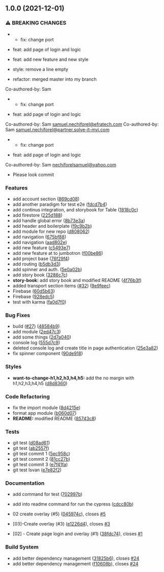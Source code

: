 ## 1.0.0 (2021-12-01)


### ⚠ BREAKING CHANGES

* * fix: change port

* feat: add page of login and logic

* feat: add new feature and new style

* style: remove a line empty

* refactor: merged master into my branch

Co-authored-by: Sam
* * fix: change port

* feat: add page of login and logic

Co-authored-by: Sam <samuel.nechiforel@efratech.com>
Co-authored-by: Sam <samuel.nechiforel@partner.solve-it-mvi.com>
* * fix: change port

* feat: add page of login and logic

Co-authored-by: Sam <nechiforelsamuel@yahoo.com>
* Please look commit

### Features

* add account section ([869cd08](https://github.com/NsdHSO/vorkurt/commit/869cd085c259da65801d741b69a023e4e591c4a2))
* add another paradigm for test e2e ([fdcd7b4](https://github.com/NsdHSO/vorkurt/commit/fdcd7b4274e703f3200e97aca788d96ab3c00f99))
* add continus integration, and storybook for Table ([1818c0c](https://github.com/NsdHSO/vorkurt/commit/1818c0c8f0cef92b3a3a3f49e9bc66961ff82872))
* add firestore ([225d188](https://github.com/NsdHSO/vorkurt/commit/225d188a98028f1f5032e2fe4cff8e30172576d8))
* add handle global error ([8b73e3a](https://github.com/NsdHSO/vorkurt/commit/8b73e3a878fd5d2b2f8a988168fc67269e7fba9a))
* add header and boilerplate ([f9c9b2b](https://github.com/NsdHSO/vorkurt/commit/f9c9b2b52d4fc938b1cc723d25603f3ca748dfa6))
* add module for new repo ([d808062](https://github.com/NsdHSO/vorkurt/commit/d808062cb171785c0005f52ccb0b4923f34a4d51))
* add navigation ([675bf88](https://github.com/NsdHSO/vorkurt/commit/675bf881a8d925da6e0c699492ff2c46047825cf))
* add navigation ([aad802e](https://github.com/NsdHSO/vorkurt/commit/aad802ef7a6e9d053a3ed406d0e166fe8758b3a1))
* add new feature ([c5493e7](https://github.com/NsdHSO/vorkurt/commit/c5493e7a2ea0f6ae11ea075f79e5e94d78418c98))
* add new feature at to jumbotron ([f00be86](https://github.com/NsdHSO/vorkurt/commit/f00be86b94048d1f0250e7925100c68015e44f54))
* add project base ([76f29f4](https://github.com/NsdHSO/vorkurt/commit/76f29f48f7d03a218d6529edc43b59b3a5d6d16e))
* add routing ([b5db3d3](https://github.com/NsdHSO/vorkurt/commit/b5db3d3dae1c1605a851cc12fc964594d2d9fd0a))
* add spinner and auth. ([5e0a02b](https://github.com/NsdHSO/vorkurt/commit/5e0a02b1c053f6d341ea58a0b699c3a76929355f))
* add story book ([3286c7c](https://github.com/NsdHSO/vorkurt/commit/3286c7c5547d509e56cd28d71fb87f03f69d3270))
* **story-book:** add story book and modified README ([4f76b3f](https://github.com/NsdHSO/vorkurt/commit/4f76b3ff4a14f2d7c9f6290133938c5940789524))
* added transport section items ([#32](https://github.com/NsdHSO/vorkurt/issues/32)) ([9e9feec](https://github.com/NsdHSO/vorkurt/commit/9e9feecf3ffe923c33711df6391b61f81601699b))
* Firebase ([60d5b63](https://github.com/NsdHSO/vorkurt/commit/60d5b63f970ae6cf95cd13a844a3b020245e4633))
* Firebase ([928edc5](https://github.com/NsdHSO/vorkurt/commit/928edc5f8f857088b99b94532f036c59f4bc7190))
* test with karma ([fa0d7f0](https://github.com/NsdHSO/vorkurt/commit/fa0d7f076a5926ad39b2a7fe786cae751c0384bd))


### Bug Fixes

*  build ([#27](https://github.com/NsdHSO/vorkurt/issues/27)) ([48584b9](https://github.com/NsdHSO/vorkurt/commit/48584b9bcfa02bcbcf1be10c40240ba92b88fe31))
* add module ([2ed47c3](https://github.com/NsdHSO/vorkurt/commit/2ed47c3e2a4b4587e757220b4eb3efde9285e011))
* add some things ([2d7a040](https://github.com/NsdHSO/vorkurt/commit/2d7a040262afbd96c3476a109d3bb8bc50a42fd7))
* console log ([555d7c9](https://github.com/NsdHSO/vorkurt/commit/555d7c9565864369829da08eb782b0053140647c))
* deleted console log and create title in page authentication ([25e3a82](https://github.com/NsdHSO/vorkurt/commit/25e3a826d4c08472f1bc5a9294bccfa3f9233df5))
* fix spinner component ([90de918](https://github.com/NsdHSO/vorkurt/commit/90de91892b7bae3e3bb9e878d691eac6aa9a403d))


### Styles

* **want-to-change-h1,h2,h3,h4,h5:** add the no margin with h1,h2,h3,h4,h5 ([d8d8360](https://github.com/NsdHSO/vorkurt/commit/d8d836096d92bfc1d0e9c7481e2e4840974c3474))


### Code Refactoring

* fix the import module ([8d4215e](https://github.com/NsdHSO/vorkurt/commit/8d4215ef552c2717c8e111ff257f846151a7cea4))
* format app module ([b060d07](https://github.com/NsdHSO/vorkurt/commit/b060d076fc8f62cbe91f6b42fb4be7d28ecdc78c))
* **README:** modified README ([85743c8](https://github.com/NsdHSO/vorkurt/commit/85743c8d51d4fe5fb120c7181a1623862493e38e))


### Tests

* git test ([d08ad61](https://github.com/NsdHSO/vorkurt/commit/d08ad61d661822a5eff9056f3c8e8184bd9b48b7))
* git test ([ab2557f](https://github.com/NsdHSO/vorkurt/commit/ab2557f1c1048af26a3d2c65aa9f35dda5663bb9))
* git test commit 1 ([5ec958c](https://github.com/NsdHSO/vorkurt/commit/5ec958c81b9147ba090de15e2d1cdb0e110b72af))
* git test commit 2 ([81cc27b](https://github.com/NsdHSO/vorkurt/commit/81cc27bd60a6dca807982a120a7b3c4e0a7b0356))
* git test commit 3 ([e7f41fa](https://github.com/NsdHSO/vorkurt/commit/e7f41fa19f743fe0220cf9ce345b88049f68f1b0))
* git test Isvan ([e7e82f2](https://github.com/NsdHSO/vorkurt/commit/e7e82f2d61a03aaf360a47bd397ed435fb2560e0))


### Documentation

* add command for test ([702997b](https://github.com/NsdHSO/vorkurt/commit/702997b5583c0662d1fb5865d701dfae5f23d45e))
* add into readme command for run the cypress ([cdcc80b](https://github.com/NsdHSO/vorkurt/commit/cdcc80b225d25952075eba2122298f9d54e34677))


* 02 create overlay (#5) ([045974c](https://github.com/NsdHSO/vorkurt/commit/045974c6dec7a721a6cb9e85f9c510040d8709e3)), closes [#5](https://github.com/NsdHSO/vorkurt/issues/5)
* [03]-Create overlay (#3) ([e1226d4](https://github.com/NsdHSO/vorkurt/commit/e1226d4b971b6fa0576b11af48dd6207668ecdb2)), closes [#3](https://github.com/NsdHSO/vorkurt/issues/3)
* [02] - Create page login and overlay (#1) ([38fdc74](https://github.com/NsdHSO/vorkurt/commit/38fdc74dcb7fc1758f39826f9cb454dfd3e9f0a8)), closes [#1](https://github.com/NsdHSO/vorkurt/issues/1)


### Build System

* add better dependency management ([31825b6](https://github.com/NsdHSO/vorkurt/commit/31825b63af98cf92ea8489fb4f51ef3e350c45fa)), closes [#24](https://github.com/NsdHSO/vorkurt/issues/24)
* add better dependency management ([f10608b](https://github.com/NsdHSO/vorkurt/commit/f10608b76af88a49f6c58d5894b604c30f2b8b03)), closes [#24](https://github.com/NsdHSO/vorkurt/issues/24)
